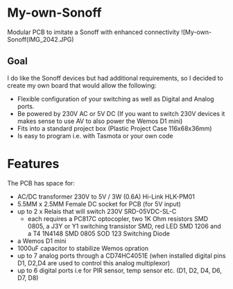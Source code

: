 # My-own-Sonoff
Modular PCB to imitate a Sonoff with enhanced connectivity
![My-own-Sonoff(IMG_2042.JPG)

## Goal
I do like the Sonoff devices but had additional requirements, so I decided to create my own board that would allow the following:
* Flexible configuration of your switching as well as Digital and Analog ports.
* Be powered by 230V AC or 5V DC (If you want to switch 230V devices it makes sense to use AV to also power the Wemos D1 mini)
* Fits into a standard project box (Plastic Project Case 116x68x36mm)
* Is easy to program i.e. with Tasmota or your own code

# Features
The PCB has space for:
* AC/DC transformer 230V to 5V / 3W (0.6A) Hi-Link HLK-PM01
* 5.5MM x 2.5MM Female DC socket for PCB (for 5V input)
* up to 2 x Relais that will switch 230V SRD-05VDC-SL-C
  - each requires a PC817C optocopler, two 1K Ohm resistors SMD 0805, a J3Y or Y1 switching transistor SMD, red LED SMD 1206 and a 
    T4 1N4148 SMD 0805 SOD 123 Switching Diode
* a Wemos D1 mini
* 1000uF capacitor to stabilize Wemos opration
* up to 7 analog ports through a CD74HC4051E (when installed digital pins D1, D2,D4 are used to control this analog multiplexor)
* up to 6 digital ports i.e for PIR sensor, temp sensor etc. (D1, D2, D4, D6, D7, D8)

